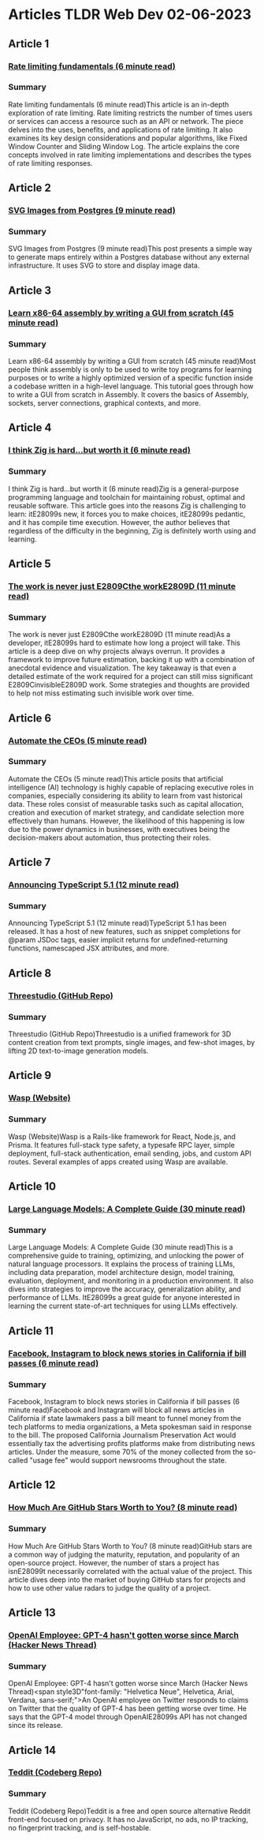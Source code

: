 # Articles TLDR Web Dev 02-06-2023

## Article 1
### [Rate limiting fundamentals (6 minute read)](https://tldr.tech)
### Summary 
 Rate limiting fundamentals (6 minute read)This article is an in-depth exploration of rate limiting. Rate limiting restricts the number of times users or services can access a resource such as an API or network. The piece delves into the uses, benefits, and applications of rate limiting. It also examines its key design considerations and popular algorithms, like Fixed Window Counter and Sliding Window Log. The article explains the core concepts involved in rate limiting implementations and describes the types of rate limiting responses.

## Article 2
### [SVG Images from Postgres (9 minute read)](https://tldr.tech)
### Summary 
 SVG Images from Postgres (9 minute read)This post presents a simple way to generate maps entirely within a Postgres database without any external infrastructure. It uses SVG to store and display image data.

## Article 3
### [Learn x86-64 assembly by writing a GUI from scratch (45 minute read)](https://tldr.tech)
### Summary 
 Learn x86-64 assembly by writing a GUI from scratch (45 minute read)Most people think assembly is only to be used to write toy programs for learning purposes or to write a highly optimized version of a specific function inside a codebase written in a high-level language. This tutorial goes through how to write a GUI from scratch in Assembly. It covers the basics of Assembly, sockets, server connections, graphical contexts, and more.

## Article 4
### [I think Zig is hard...but worth it (6 minute read)](https://tldr.tech)
### Summary 
 I think Zig is hard...but worth it (6 minute read)Zig is a general-purpose programming language and toolchain for maintaining robust, optimal and reusable software. This article goes into the reasons Zig is challenging to learn: itE28099s new, it forces you to make choices, itE28099s pedantic, and it has compile time execution. However, the author believes that regardless of the difficulty in the beginning, Zig is definitely worth using and learning.

## Article 5
### [The work is never just E2809Cthe workE2809D (11 minute read)](https://tldr.tech)
### Summary 
 The work is never just E2809Cthe workE2809D (11 minute read)As a developer, itE28099s hard to estimate how long a project will take. This article is a deep dive on why projects always overrun. It provides a framework to improve future estimation, backing it up with a combination of anecdotal evidence and visualization. The key takeaway is that even a detailed estimate of the work required for a project can still miss significant E2809CinvisibleE2809D work. Some strategies and thoughts are provided to help not miss estimating such invisible work over time.

## Article 6
### [Automate the CEOs (5 minute read)](https://tldr.tech)
### Summary 
 Automate the CEOs (5 minute read)This article posits that artificial intelligence (AI) technology is highly capable of replacing executive roles in companies, especially considering its ability to learn from vast historical data. These roles consist of measurable tasks such as capital allocation, creation and execution of market strategy, and candidate selection more effectively than humans. However, the likelihood of this happening is low due to the power dynamics in businesses, with executives being the decision-makers about automation, thus protecting their roles.

## Article 7
### [Announcing TypeScript 5.1 (12 minute read)](https://tldr.tech)
### Summary 
 Announcing TypeScript 5.1 (12 minute read)TypeScript 5.1 has been released. It has a host of new features, such as snippet completions for @param JSDoc tags, easier implicit returns for undefined-returning functions, namescaped JSX attributes, and more.

## Article 8
### [Threestudio (GitHub Repo)</strong>](https://tldr.tech)
### Summary 
 Threestudio (GitHub Repo)</strong>Threestudio is  a unified framework for 3D content creation from text prompts, single images, and few-shot images, by lifting 2D text-to-image generation models.

## Article 9
### [Wasp (Website)](https://tldr.tech)
### Summary 
 Wasp (Website)Wasp is a Rails-like framework for React, Node.js, and Prisma. It features full-stack type safety, a typesafe RPC layer, simple deployment, full-stack authentication, email sending, jobs, and custom API routes. Several examples of apps created using Wasp are available.

## Article 10
### [Large Language Models: A Complete Guide (30 minute read)](https://tldr.tech)
### Summary 
 Large Language Models: A Complete Guide (30 minute read)This is a comprehensive guide to training, optimizing, and unlocking the power of natural language processors. It explains the process of training LLMs, including data preparation, model architecture design, model training, evaluation, deployment, and monitoring in a production environment. It also dives into strategies to improve the accuracy, generalization ability, and performance of LLMs. ItE28099s a great guide for anyone interested in learning the current state-of-art techniques for using LLMs effectively.

## Article 11
### [Facebook, Instagram to block news stories in California if bill passes (6 minute read)](https://tldr.tech)
### Summary 
 Facebook, Instagram to block news stories in California if bill passes (6 minute read)Facebook and Instagram will block all news articles in California if state lawmakers pass a bill meant to funnel money from the tech platforms to media organizations, a Meta spokesman said in response to the bill. The proposed California Journalism Preservation Act would essentially tax the advertising profits platforms make from distributing news articles. Under the measure, some 70% of the money collected from the so-called "usage fee" would support newsrooms throughout the state.

## Article 12
### [How Much Are GitHub Stars Worth to You? (8 minute read)](https://tldr.tech)
### Summary 
 How Much Are GitHub Stars Worth to You? (8 minute read)GitHub stars are a common way of judging the maturity, reputation, and popularity of an open-source project. However, the number of stars a project has isnE28099t necessarily correlated with the actual value of the project. This article dives deep into the market of buying GitHub stars for projects and how to use other value radars to judge the quality of a project.

## Article 13
### [OpenAI Employee: GPT-4 hasn't gotten worse since March (Hacker News Thread)](https://tldr.tech)
### Summary 
 OpenAI Employee: GPT-4 hasn't gotten worse since March (Hacker News Thread)<span style3D"font-family: "Helvetica Neue", Helvetica, Arial, Verdana, sans-serif;">An OpenAI employee on Twitter responds to claims on Twitter that the quality of GPT-4 has been getting worse over time. He says that the GPT-4 model through OpenAIE28099s API has not changed since its release.

## Article 14
### [Teddit (Codeberg Repo)](https://tldr.tech)
### Summary 
 Teddit (Codeberg Repo)Teddit is a free and open source alternative Reddit front-end focused on privacy. It has no JavaScript, no ads, no IP tracking, no fingerprint tracking, and is self-hostable.

